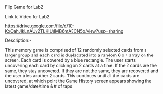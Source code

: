 Flip Game for Lab2

Link to Video for Lab2

https://drive.google.com/file/d/10-KxOahJIkLnAUv2TLKIUdMB6mAECN5o/view?usp=sharing

Description:-

This memory game is comprised of 12 randomly selected cards from a larger group and each card is duplacated into a random 6 x 4 array on the screen. Each card is covered by a blue rectangle. The user starts uncovering each card by clicking on 2 cards at a time. If the 2 cards are the same, they stay uncovered. If they are not the same, they are recovered and the user tries another 2 cards. This continues until all the cards are uncovered, at which point the Game History screen appears showing the latest game/date/time & # of taps

